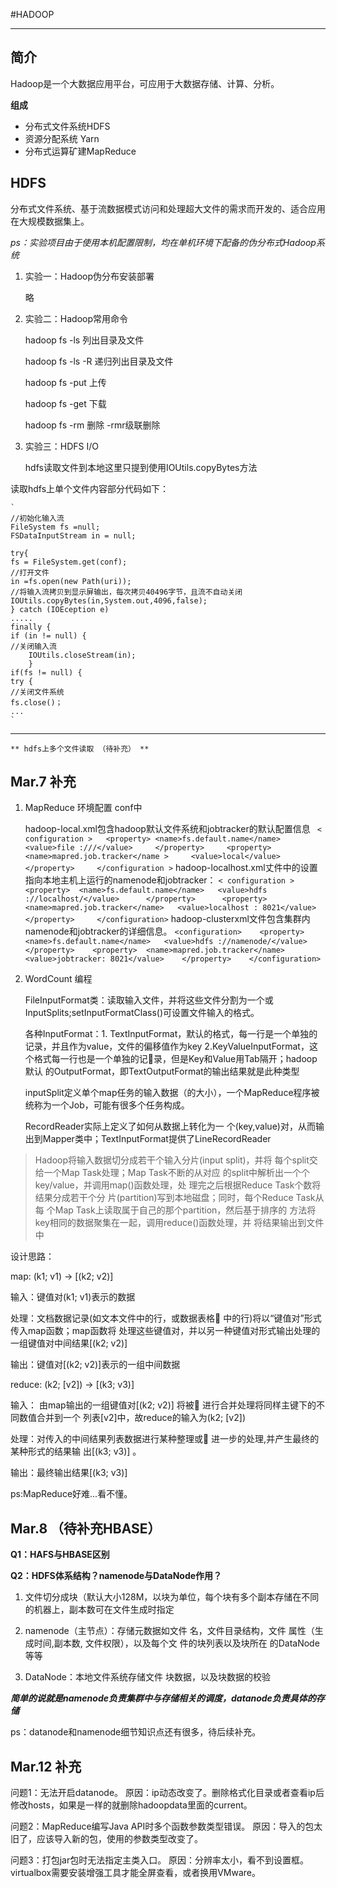 #HADOOP
***
## 简介 ##
Hadoop是一个大数据应用平台，可应用于大数据存储、计算、分析。

**组成**

- 分布式文件系统HDFS
- 资源分配系统 Yarn
- 分布式运算矿建MapReduce


## HDFS ##
分布式文件系统、基于流数据模式访问和处理超大文件的需求而开发的、适合应用在大规模数据集上。

*ps：实验项目由于使用本机配置限制，均在单机环境下配备的伪分布式Hadoop系统*

1. 实验一：Hadoop伪分布安装部署
	
	略
	

2. 实验二：Hadoop常用命令
	
	hadoop fs -ls <path>列出目录及文件

	hadoop fs -ls -R <path>递归列出目录及文件

	hadoop fs -put <src> <des>上传

	hadoop fs -get <des> <src>下载

	hadoop fs -rm <path>删除 -rmr级联删除
3. 实验三：HDFS I/O

	hdfs读取文件到本地这里只提到使用IOUtils.copyBytes方法

读取hdfs上单个文件内容部分代码如下：

	` 
	//初始化输入流
	FileSystem fs =null;
	FSDataInputStream in = null;

	try{
	fs = FileSystem.get(conf);
	//打开文件
	in =fs.open(new Path(uri));
	//将输入流拷贝到显示屏输出，每次拷贝40496字节，且流不自动关闭
	IOUtils.copyBytes(in,System.out,4096,false);
	} catch (IOEception e)
	.....
	finally {
	if (in != null) {
	//关闭输入流
		IOUtils.closeStream(in);
		}
	if(fs != null) {
	try {
	//关闭文件系统
	fs.close()；
	...	
	`

----------

	** hdfs上多个文件读取 （待补充） **



Mar.7 补充
----------


1. 	MapReduce 环境配置 conf中
	
	hadoop-local.xml包含hadoop默认文件系统和jobtracker的默认配置信息
	` < configuration >   <property> <name>fs.default.name</name>   <value>file :///</value>     </property>     <property>    <name>mapred.job.tracker</name >     <value>local</value>     </property>     </configuration >`
	hadoop-localhost.xml丈件中的设置指向本地主机上运行的namenode和jobtracker： 
	` < configuration >      <property>  <name>fs.default.name</name>   <value>hdfs ://localhost/</value>      </property>      <property>  <name>mapred.job.tracker</name>   <value>localhost : 8021</value>     </property>     </configuration>
`
	hadoop-clusterxml文件包含集群内namenode和jobtracker的详细信息。
	` <configuration>    <property>  <name>fs.default.name</name>   <value>hdfs ://namenode/</value>    </property>    <property>  <name>mapred.job.tracker</name>  <value>jobtracker: 8021</value>    </property>    </configuration>
`
	
	
2. 	WordCount 编程
	
	
	FileInputFormat类：读取输入文件，并将这些文件分割为一个或InputSplits;setInputFormatClass()可设置文件输入的格式。
	
	各种InputFormat：1. TextInputFormat，默认的格式，每一行是一个单独的记录，并且作为value，文件的偏移值作为key 2.KeyValueInputFormat，这个格式每一行也是一个单独的记录，但是Key和Value用Tab隔开；hadoop默认 的OutputFormat，即TextOutputFormat的输出结果就是此种类型 

	inputSplit定义单个map任务的输入数据（的大小），一个MapReduce程序被统称为一个Job，可能有很多个任务构成。

	RecordReader实际上定义了如何从数据上转化为一 个(key,value)对，从而输出到Mapper类中；TextInputFormat提供了LineRecordReader

	
> Hadoop将输入数据切分成若干个输入分片(input split)，并将 每个split交给一个Map Task处理；Map Task不断的从对应 的split中解析出一个个key/value，并调用map()函数处理，处 理完之后根据Reduce Task个数将结果分成若干个分 片(partition)写到本地磁盘；同时，每个Reduce Task从每 个Map Task上读取属于自己的那个partition，然后基于排序的 方法将key相同的数据聚集在一起，调用reduce()函数处理，并 将结果输出到文件中	


设计思路：

map: (k1; v1) → [(k2; v2)]

输入：键值对(k1; v1)表示的数据

处理：文档数据记录(如文本文件中的行，或数据表格 中的行)将以“键值对”形式传入map函数；map函数将 处理这些键值对，并以另一种键值对形式输出处理的 一组键值对中间结果[(k2; v2)]

输出：键值对[(k2; v2)]表示的一组中间数据

reduce: (k2; [v2]) → [(k3; v3)]

输入： 由map输出的一组键值对[(k2; v2)] 将被 进行合并处理将同样主键下的不同数值合并到一个 列表[v2]中，故reduce的输入为(k2; [v2]) 

处理：对传入的中间结果列表数据进行某种整理或 进一步的处理,并产生最终的某种形式的结果输 出[(k3; v3)] 。 

输出：最终输出结果[(k3; v3)]

ps:MapReduce好难...看不懂。

Mar.8 （待补充HBASE）
----------


**Q1：HAFS与HBASE区别**

**Q2：HDFS体系结构？namenode与DataNode作用？**
	
1. 文件切分成块（默认大小128M，以块为单位，每个块有多个副本存储在不同的机器上，副本数可在文件生成时指定
2. namenode（主节点）：存储元数据如文件 名，文件目录结构，文件 属性（生成时间,副本数, 文件权限），以及每个文 件的块列表以及块所在 的DataNode等等

3. DataNode：本地文件系统存储文件 块数据，以及块数据的校验

***简单的说就是namenode负责集群中与存储相关的调度，datanode负责具体的存储***

ps：datanode和namenode细节知识点还有很多，待后续补充。


Mar.12 补充
----------
问题1：无法开启datanode。
原因：ip动态改变了。删除格式化目录或者查看ip后修改hosts，如果是一样的就删除hadoopdata里面的current。

问题2：MapReduce编写Java API时多个函数参数类型错误。
原因：导入的包太旧了，应该导入新的包，使用的参数类型改变了。

问题3：打包jar包时无法指定主类入口。
原因：分辨率太小，看不到设置框。virtualbox需要安装增强工具才能全屏查看，或者换用VMware。

